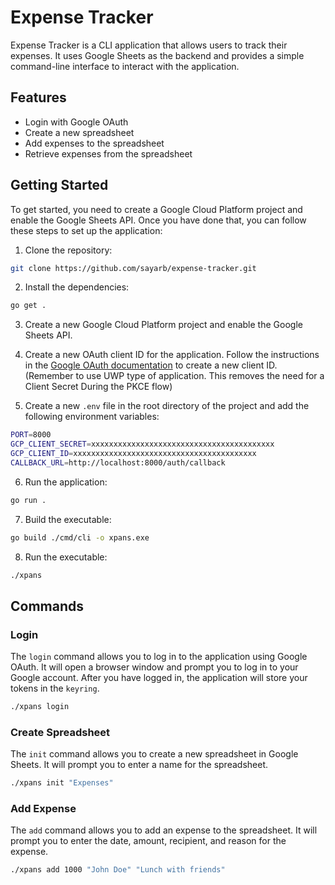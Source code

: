 # Expense Tracker

Expense Tracker is a CLI application that allows users to track their expenses. It uses Google Sheets as the backend and provides a simple command-line interface to interact with the application.

## Features

- Login with Google OAuth
- Create a new spreadsheet
- Add expenses to the spreadsheet
- Retrieve expenses from the spreadsheet

## Getting Started

To get started, you need to create a Google Cloud Platform project and enable the Google Sheets API. Once you have done that, you can follow these steps to set up the application:

1. Clone the repository:

```bash
git clone https://github.com/sayarb/expense-tracker.git
```

2. Install the dependencies:

```bash
go get .
```

3. Create a new Google Cloud Platform project and enable the Google Sheets API.

4. Create a new OAuth client ID for the application. Follow the instructions in the [Google OAuth documentation](https://developers.google.com/identity/protocols/oauth2) to create a new client ID. (Remember to use UWP type of application. This removes the need for a Client Secret During the PKCE flow)

5. Create a new `.env` file in the root directory of the project and add the following environment variables:

```bash
PORT=8000
GCP_CLIENT_SECRET=xxxxxxxxxxxxxxxxxxxxxxxxxxxxxxxxxxxxxxxxx
GCP_CLIENT_ID=xxxxxxxxxxxxxxxxxxxxxxxxxxxxxxxxxxxxxxxxx
CALLBACK_URL=http://localhost:8000/auth/callback
```

6. Run the application:

```bash
go run .
```

7. Build the executable:

```bash
go build ./cmd/cli -o xpans.exe
```

8. Run the executable:

```bash
./xpans
```

## Commands

### Login

The `login` command allows you to log in to the application using Google OAuth. It will open a browser window and prompt you to log in to your Google account. After you have logged in, the application will store your tokens in the `keyring`.

```bash
./xpans login
```

### Create Spreadsheet

The `init` command allows you to create a new spreadsheet in Google Sheets. It will prompt you to enter a name for the spreadsheet.

```bash
./xpans init "Expenses"
```

### Add Expense

The `add` command allows you to add an expense to the spreadsheet. It will prompt you to enter the date, amount, recipient, and reason for the expense.

```bash
./xpans add 1000 "John Doe" "Lunch with friends"
```
